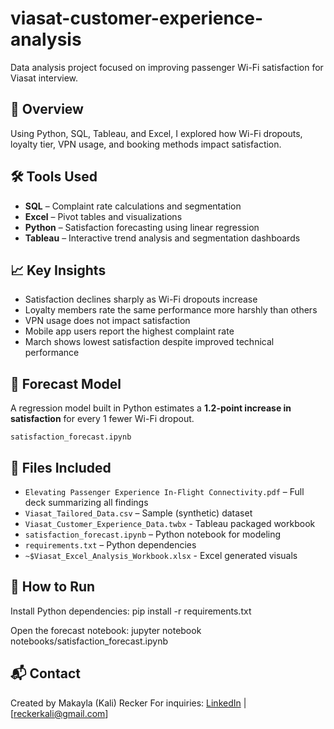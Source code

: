 # viasat-customer-experience-analysis
Data analysis project focused on improving passenger Wi-Fi satisfaction for Viasat interview.

## 🧠 Overview

Using Python, SQL, Tableau, and Excel, I explored how Wi-Fi dropouts, loyalty tier, VPN usage, and booking methods impact satisfaction.

## 🛠️ Tools Used

- **SQL** – Complaint rate calculations and segmentation
- **Excel** – Pivot tables and visualizations
- **Python** – Satisfaction forecasting using linear regression
- **Tableau** – Interactive trend analysis and segmentation dashboards

## 📈 Key Insights

- Satisfaction declines sharply as Wi-Fi dropouts increase
- Loyalty members rate the same performance more harshly than others
- VPN usage does not impact satisfaction
- Mobile app users report the highest complaint rate
- March shows lowest satisfaction despite improved technical performance

## 🧠 Forecast Model

A regression model built in Python estimates a **1.2-point increase in satisfaction** for every 1 fewer Wi-Fi dropout.

`satisfaction_forecast.ipynb`


## 📂 Files Included

- `Elevating Passenger Experience In-Flight Connectivity.pdf` – Full deck summarizing all findings
- `Viasat_Tailored_Data.csv` – Sample (synthetic) dataset
- `Viasat_Customer_Experience_Data.twbx` - Tableau packaged workbook
- `satisfaction_forecast.ipynb` – Python notebook for modeling
- `requirements.txt` – Python dependencies
- `~$Viasat_Excel_Analysis_Workbook.xlsx` - Excel generated visuals


## 🚀 How to Run

Install Python dependencies:
pip install -r requirements.txt

Open the forecast notebook:
jupyter notebook notebooks/satisfaction_forecast.ipynb

## 📬 Contact

Created by Makayla (Kali) Recker 
For inquiries: [LinkedIn](https://www.linkedin.com/in/kalirecker/) | [reckerkali@gmail.com]
